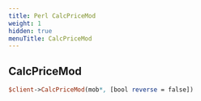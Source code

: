 ```yaml
---
title: Perl CalcPriceMod
weight: 1
hidden: true
menuTitle: CalcPriceMod
---
```

## CalcPriceMod
```perl
$client->CalcPriceMod(mob*, [bool reverse = false])
```